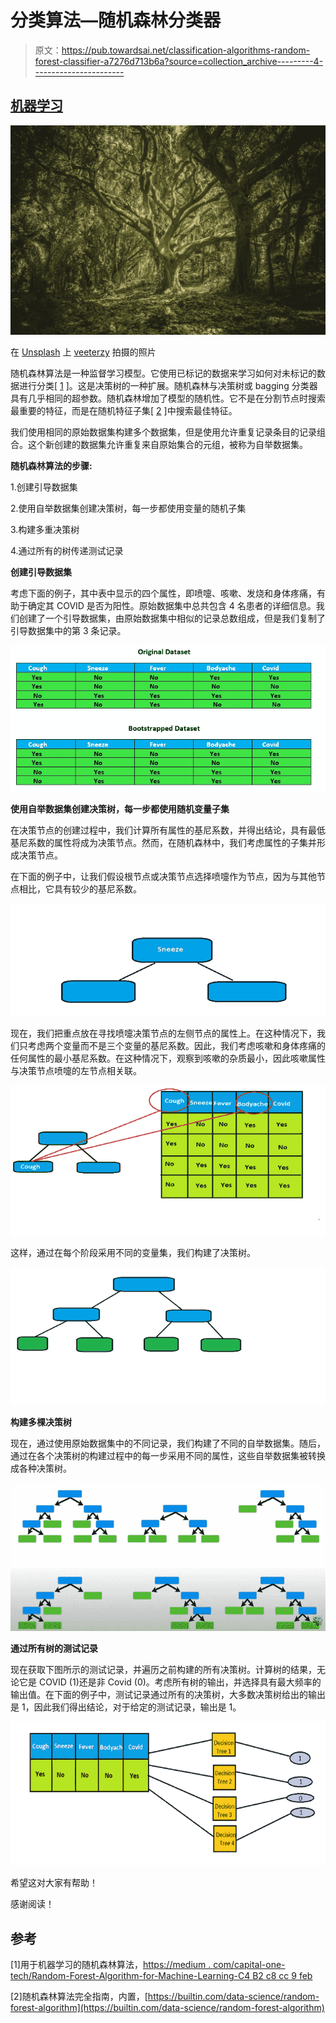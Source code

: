 # 分类算法—随机森林分类器

> 原文：<https://pub.towardsai.net/classification-algorithms-random-forest-classifier-a7276d713b6a?source=collection_archive---------4----------------------->

## [机器学习](https://towardsai.net/p/category/machine-learning)

![](img/60053a226e91a2a03f8a9efa18872785.png)

在 [Unsplash](https://unsplash.com/s/photos/forest?utm_source=unsplash&utm_medium=referral&utm_content=creditCopyText) 上 [veeterzy](https://unsplash.com/@veeterzy?utm_source=unsplash&utm_medium=referral&utm_content=creditCopyText) 拍摄的照片

随机森林算法是一种监督学习模型。它使用已标记的数据来学习如何对未标记的数据进行分类[ [1](https://medium.com/capital-one-tech/random-forest-algorithm-for-machine-learning-c4b2c8cc9feb) ]。这是决策树的一种扩展。随机森林与决策树或 bagging 分类器具有几乎相同的超参数。随机森林增加了模型的随机性。它不是在分割节点时搜索最重要的特征，而是在随机特征子集[ [2](https://builtin.com/data-science/random-forest-algorithm) ]中搜索最佳特征。

我们使用相同的原始数据集构建多个数据集，但是使用允许重复记录条目的记录组合。这个新创建的数据集允许重复来自原始集合的元组，被称为自举数据集。

**随机森林算法的步骤:**

1.创建引导数据集

2.使用自举数据集创建决策树，每一步都使用变量的随机子集

3.构建多重决策树

4.通过所有的树传递测试记录

**创建引导数据集**

考虑下面的例子，其中表中显示的四个属性，即喷嚏、咳嗽、发烧和身体疼痛，有助于确定其 COVID 是否为阳性。原始数据集中总共包含 4 名患者的详细信息。我们创建了一个引导数据集，由原始数据集中相似的记录总数组成，但是我们复制了引导数据集中的第 3 条记录。

![](img/57a0844271e1a50a2712614b32512a83.png)

**使用自举数据集创建决策树，每一步都使用随机变量子集**

在决策节点的创建过程中，我们计算所有属性的基尼系数，并得出结论，具有最低基尼系数的属性将成为决策节点。然而，在随机森林中，我们考虑属性的子集并形成决策节点。

在下面的例子中，让我们假设根节点或决策节点选择喷嚏作为节点，因为与其他节点相比，它具有较少的基尼系数。

![](img/3d9dbe3951f935a042dba33390eada13.png)

现在，我们把重点放在寻找喷嚏决策节点的左侧节点的属性上。在这种情况下，我们只考虑两个变量而不是三个变量的基尼系数。因此，我们考虑咳嗽和身体疼痛的任何属性的最小基尼系数。在这种情况下，观察到咳嗽的杂质最小，因此咳嗽属性与决策节点喷嚏的左节点相关联。

![](img/a3f8e4dc7a0acea448eafef53cdbdaa6.png)

这样，通过在每个阶段采用不同的变量集，我们构建了决策树。

![](img/bcab577151dfb8146f0719b4c49c3b91.png)

**构建多棵决策树**

现在，通过使用原始数据集中的不同记录，我们构建了不同的自举数据集。随后，通过在各个决策树的构建过程中的每一步采用不同的属性，这些自举数据集被转换成各种决策树。

![](img/f433baf4c4ec1b697aa74ebed5ef2dd7.png)

**通过所有树的测试记录**

现在获取下图所示的测试记录，并遍历之前构建的所有决策树。计算树的结果，无论它是 COVID (1)还是非 Covid (0)。考虑所有树的输出，并选择具有最大频率的输出值。在下面的例子中，测试记录通过所有的决策树，大多数决策树给出的输出是 1，因此我们得出结论，对于给定的测试记录，输出是 1。

![](img/69251c820b20364831c75d1cc7e304fd.png)

希望这对大家有帮助！

感谢阅读！

## 参考

[1]用于机器学习的随机森林算法，[https://medium . com/capital-one-tech/Random-Forest-Algorithm-for-Machine-Learning-C4 B2 c8 cc 9 feb](https://medium.com/capital-one-tech/random-forest-algorithm-for-machine-learning-c4b2c8cc9feb)

[2]随机森林算法完全指南，内置，[https://builtin.com/data-science/random-forest-algorithm](https://builtin.com/data-science/random-forest-algorithm)